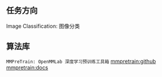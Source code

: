 ## 任务方向
Image Classification: 图像分类
## 算法库
`MMPreTrain: OpenMMLab 深度学习预训练工具箱`
[mmpretrain:github](https://github.com/open-mmlab/mmpretrain)
[mmpretrain:docs](https://mmpretrain.readthedocs.io/zh_CN/latest/)
